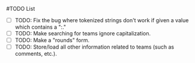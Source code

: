 #TODO List
-[ ] TODO: Fix the bug where tokenized strings don't work if given a value which contains a ":."
-[ ] TODO: Make searching for teams ignore capitalization.
-[ ] TODO: Make a "rounds" form.
-[ ] TODO: Store/load all other information related to teams (such as comments, etc.).